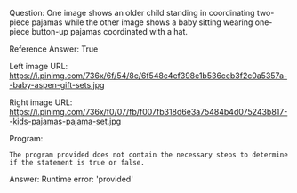 Question: One image shows an older child standing in coordinating two-piece pajamas while the other image shows a baby sitting wearing one-piece button-up pajamas coordinated with a hat.

Reference Answer: True

Left image URL: https://i.pinimg.com/736x/6f/54/8c/6f548c4ef398e1b536ceb3f2c0a5357a--baby-aspen-gift-sets.jpg

Right image URL: https://i.pinimg.com/736x/f0/07/fb/f007fb318d6e3a75484b4d075243b817--kids-pajamas-pajama-set.jpg

Program:

```
The program provided does not contain the necessary steps to determine if the statement is true or false.
```
Answer: Runtime error: 'provided'

